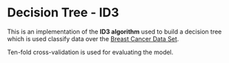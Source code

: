 # Decision Tree - ID3
This is an implementation of the __ID3 algorithm__ used to build a decision tree which is used classify data over the 
[Breast Cancer Data Set](https://archive.ics.uci.edu/ml/datasets/breast+cancer).

Ten-fold cross-validation is used for evaluating the model.

 
